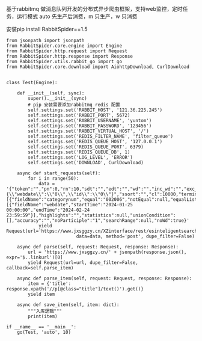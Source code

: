 基于rabbitmq 做消息队列开发的分布式异步爬虫框架，支持web监控，定时任务，运行模式 auto 先生产后消费，m 只生产，w 只消费

安装pip install RabbitSpider==1.5

    from jsonpath import jsonpath
    from RabbitSpider.core.engine import Engine
    from RabbitSpider.http.request import Request
    from RabbitSpider.http.response import Response
    from RabbitSpider.utils.rabbit_go import go
    from RabbitSpider.core.download import AiohttpDownload, CurlDownload


    class Test(Engine):

        def __init__(self, sync):
            super().__init__(sync)
            # pip 安装需要添加rabbitmq redis 配置
            self.settings.set('RABBIT_HOST', '121.36.225.245')
            self.settings.set('RABBIT_PORT', 5672)
            self.settings.set('RABBIT_USERNAME', 'yuntom')
            self.settings.set('RABBIT_PASSWORD', '123456')
            self.settings.set('RABBIT_VIRTUAL_HOST', '/')
            self.settings.set('REDIS_FILTER_NAME', 'filter_queue')
            self.settings.set('REDIS_QUEUE_HOST', '127.0.0.1')
            self.settings.set('REDIS_QUEUE_PORT', 6379)
            self.settings.set('REDIS_QUEUE_DB', 1)
            self.settings.set('LOG_LEVEL', 'ERROR')
            self.settings.set('DOWNLOAD', CurlDownload)
    
        async def start_requests(self):
            for i in range(50):
                data = '{"token":"","pn":0,"rn":10,"sdt":"","edt":"","wd":"","inc_wd":"","exc_wd":"","fields":"","cnum":"","sort":"{\\"webdate\\":\\"0\\",\\"id\\":\\"0\\"}","ssort":"","cl":10000,"terminal":"","condition":[{"fieldName":"categorynum","equal":"002006","notEqual":null,"equalList":null,"notEqualList":null,"isLike":true,"likeType":2}],"time":[{"fieldName":"webdate","startTime":"2024-01-25 00:00:00","endTime":"2024-02-24 23:59:59"}],"highlights":"","statistics":null,"unionCondition":[],"accuracy":"","noParticiple":"1","searchRange":null,"noWd":true}'
                yield Request(url='https://www.jxsggzy.cn/XZinterface/rest/esinteligentsearch/getFullTextDataNew',
                              data=data, method='post', dupe_filter=False)
    
        async def parse(self, request: Request, response: Response):
            url = 'https://www.jxsggzy.cn/' + jsonpath(response.json(), expr='$..linkurl')[0]
            yield Request(url=url, dupe_filter=False, callback=self.parse_item)
    
        async def parse_item(self, request: Request, response: Response):
            item = {'title': response.xpath('//p[@class="title"]/text()').get()}
            yield item
    
        async def save_item(self, item: dict):
            """入库逻辑"""
            print(item)

    if __name__ == '__main__':
        go(Test, 'auto', 10)

